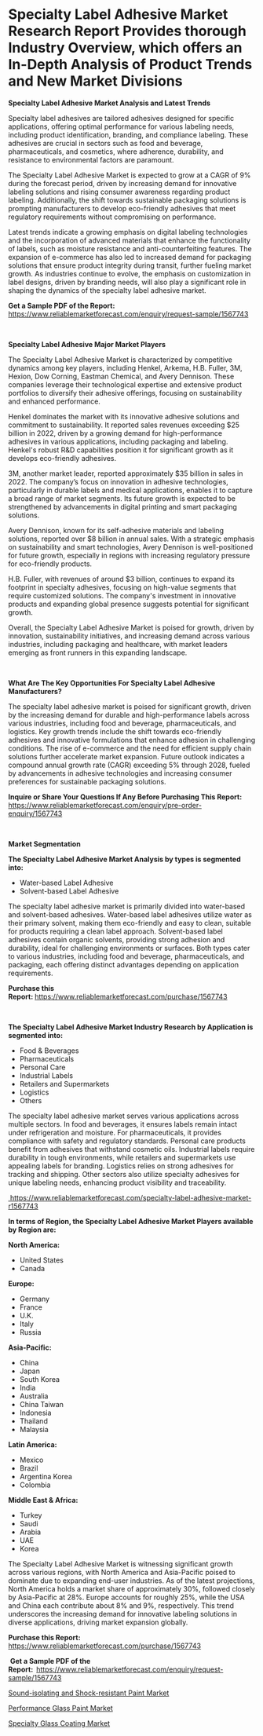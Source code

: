 <p><h1>Specialty Label Adhesive Market Research Report Provides thorough Industry Overview, which offers an In-Depth Analysis of Product Trends and New Market Divisions</h1></p><p><strong>Specialty Label Adhesive Market Analysis and Latest Trends</strong></p>
<p><p>Specialty label adhesives are tailored adhesives designed for specific applications, offering optimal performance for various labeling needs, including product identification, branding, and compliance labeling. These adhesives are crucial in sectors such as food and beverage, pharmaceuticals, and cosmetics, where adherence, durability, and resistance to environmental factors are paramount.</p><p>The Specialty Label Adhesive Market is expected to grow at a CAGR of 9% during the forecast period, driven by increasing demand for innovative labeling solutions and rising consumer awareness regarding product labeling. Additionally, the shift towards sustainable packaging solutions is prompting manufacturers to develop eco-friendly adhesives that meet regulatory requirements without compromising on performance. </p><p>Latest trends indicate a growing emphasis on digital labeling technologies and the incorporation of advanced materials that enhance the functionality of labels, such as moisture resistance and anti-counterfeiting features. The expansion of e-commerce has also led to increased demand for packaging solutions that ensure product integrity during transit, further fueling market growth. As industries continue to evolve, the emphasis on customization in label designs, driven by branding needs, will also play a significant role in shaping the dynamics of the specialty label adhesive market.</p></p>
<p><strong>Get a Sample PDF of the Report:&nbsp;</strong> <a href="https://www.reliablemarketforecast.com/enquiry/request-sample/1567743?utm_campaign=1840&utm_medium=2&utm_source=Github&utm_content=ia&utm_term=23032025&utm_id=specialty-label-adhesive">https://www.reliablemarketforecast.com/enquiry/request-sample/1567743</a></p>
<p>&nbsp;</p>
<p><strong>Specialty Label Adhesive Major Market Players</strong></p>
<p><p>The Specialty Label Adhesive Market is characterized by competitive dynamics among key players, including Henkel, Arkema, H.B. Fuller, 3M, Hexion, Dow Corning, Eastman Chemical, and Avery Dennison. These companies leverage their technological expertise and extensive product portfolios to diversify their adhesive offerings, focusing on sustainability and enhanced performance.</p><p>Henkel dominates the market with its innovative adhesive solutions and commitment to sustainability. It reported sales revenues exceeding $25 billion in 2022, driven by a growing demand for high-performance adhesives in various applications, including packaging and labeling. Henkel's robust R&D capabilities position it for significant growth as it develops eco-friendly adhesives.</p><p>3M, another market leader, reported approximately $35 billion in sales in 2022. The company’s focus on innovation in adhesive technologies, particularly in durable labels and medical applications, enables it to capture a broad range of market segments. Its future growth is expected to be strengthened by advancements in digital printing and smart packaging solutions.</p><p>Avery Dennison, known for its self-adhesive materials and labeling solutions, reported over $8 billion in annual sales. With a strategic emphasis on sustainability and smart technologies, Avery Dennison is well-positioned for future growth, especially in regions with increasing regulatory pressure for eco-friendly products.</p><p>H.B. Fuller, with revenues of around $3 billion, continues to expand its footprint in specialty adhesives, focusing on high-value segments that require customized solutions. The company's investment in innovative products and expanding global presence suggests potential for significant growth.</p><p>Overall, the Specialty Label Adhesive Market is poised for growth, driven by innovation, sustainability initiatives, and increasing demand across various industries, including packaging and healthcare, with market leaders emerging as front runners in this expanding landscape.</p></p>
<p>&nbsp;</p>
<p><strong>What Are The Key Opportunities For Specialty Label Adhesive Manufacturers?</strong></p>
<p><p>The specialty label adhesive market is poised for significant growth, driven by the increasing demand for durable and high-performance labels across various industries, including food and beverage, pharmaceuticals, and logistics. Key growth trends include the shift towards eco-friendly adhesives and innovative formulations that enhance adhesion in challenging conditions. The rise of e-commerce and the need for efficient supply chain solutions further accelerate market expansion. Future outlook indicates a compound annual growth rate (CAGR) exceeding 5% through 2028, fueled by advancements in adhesive technologies and increasing consumer preferences for sustainable packaging solutions.</p></p>
<p><strong>Inquire or Share Your Questions If Any Before Purchasing This Report:</strong> <a href="https://www.reliablemarketforecast.com/enquiry/pre-order-enquiry/1567743?utm_campaign=1840&utm_medium=2&utm_source=Github&utm_content=ia&utm_term=23032025&utm_id=specialty-label-adhesive">https://www.reliablemarketforecast.com/enquiry/pre-order-enquiry/1567743</a></p>
<p>&nbsp;</p>
<p><strong>Market Segmentation</strong></p>
<p><strong>The Specialty Label Adhesive Market Analysis by types is segmented into:</strong></p>
<p><ul><li>Water-based Label Adhesive</li><li>Solvent-based Label Adhesive</li></ul></p>
<p><p>The specialty label adhesive market is primarily divided into water-based and solvent-based adhesives. Water-based label adhesives utilize water as their primary solvent, making them eco-friendly and easy to clean, suitable for products requiring a clean label approach. Solvent-based label adhesives contain organic solvents, providing strong adhesion and durability, ideal for challenging environments or surfaces. Both types cater to various industries, including food and beverage, pharmaceuticals, and packaging, each offering distinct advantages depending on application requirements.</p></p>
<p><strong>Purchase this Report:&nbsp;</strong><a href="https://www.reliablemarketforecast.com/purchase/1567743?utm_campaign=1840&utm_medium=2&utm_source=Github&utm_content=ia&utm_term=23032025&utm_id=specialty-label-adhesive">https://www.reliablemarketforecast.com/purchase/1567743</a></p>
<p>&nbsp;</p>
<p><strong>The Specialty Label Adhesive Market Industry Research by Application is segmented into:</strong></p>
<p><ul><li>Food & Beverages</li><li>Pharmaceuticals</li><li>Personal Care</li><li>Industrial Labels</li><li>Retailers and Supermarkets</li><li>Logistics</li><li>Others</li></ul></p>
<p><p>The specialty label adhesive market serves various applications across multiple sectors. In food and beverages, it ensures labels remain intact under refrigeration and moisture. For pharmaceuticals, it provides compliance with safety and regulatory standards. Personal care products benefit from adhesives that withstand cosmetic oils. Industrial labels require durability in tough environments, while retailers and supermarkets use appealing labels for branding. Logistics relies on strong adhesives for tracking and shipping. Other sectors also utilize specialty adhesives for unique labeling needs, enhancing product visibility and traceability.</p></p>
<p><a href="https://www.reliablemarketforecast.com/specialty-label-adhesive-market-r1567743?utm_campaign=1840&utm_medium=2&utm_source=Github&utm_content=ia&utm_term=23032025&utm_id=specialty-label-adhesive">&nbsp;https://www.reliablemarketforecast.com/specialty-label-adhesive-market-r1567743</a></p>
<p><strong>In terms of Region, the Specialty Label Adhesive Market Players available by Region are:</strong></p>
<p>
    <p> <strong> North America: </strong>
        <ul>
            <li>United States</li>
            <li>Canada</li>
        </ul>
        </p> 
    <p> <strong> Europe: </strong>
        <ul>
            <li>Germany</li>
            <li>France</li>
            <li>U.K.</li>
            <li>Italy</li>
            <li>Russia</li>
        </ul>
        </p> 
    <p> <strong> Asia-Pacific: </strong>
        <ul>
            <li>China</li>
            <li>Japan</li>
            <li>South Korea</li>
            <li>India</li>
            <li>Australia</li>
            <li>China Taiwan</li>
            <li>Indonesia</li>
            <li>Thailand</li>
            <li>Malaysia</li>
        </ul>
        </p> 
    <p> <strong> Latin America: </strong>
        <ul>
            <li>Mexico</li>
            <li>Brazil</li>
            <li>Argentina Korea</li>
            <li>Colombia</li>
        </ul>
        </p> 
    <p> <strong> Middle East & Africa: </strong>
        <ul>
            <li>Turkey</li>
            <li>Saudi</li>
            <li>Arabia</li>
            <li>UAE</li>
            <li>Korea</li>
        </ul>
    </p>
    </p>
<p><p>The Specialty Label Adhesive Market is witnessing significant growth across various regions, with North America and Asia-Pacific poised to dominate due to expanding end-user industries. As of the latest projections, North America holds a market share of approximately 30%, followed closely by Asia-Pacific at 28%. Europe accounts for roughly 25%, while the USA and China each contribute about 8% and 9%, respectively. This trend underscores the increasing demand for innovative labeling solutions in diverse applications, driving market expansion globally.</p></p>
<p><strong>Purchase this Report: </strong><a href="https://www.reliablemarketforecast.com/purchase/1567743?utm_campaign=1840&utm_medium=2&utm_source=Github&utm_content=ia&utm_term=23032025&utm_id=specialty-label-adhesive">https://www.reliablemarketforecast.com/purchase/1567743</a></p>
<p>&nbsp;<strong>Get a Sample PDF of the Report:&nbsp;&nbsp;</strong><a href="https://www.reliablemarketforecast.com/enquiry/request-sample/1567743?utm_campaign=1840&utm_medium=2&utm_source=Github&utm_content=ia&utm_term=23032025&utm_id=specialty-label-adhesive">https://www.reliablemarketforecast.com/enquiry/request-sample/1567743</a></p>
<p><strong></strong></p>
<p><p><a href="https://github.com/maikefelanc3/Market-Research-Report-List-1/blob/main/sound-isolating-and-shock-resistant-paint-market.md?utm_campaign=1840&utm_medium=2&utm_source=Github&utm_content=ia&utm_term=23032025&utm_id=specialty-label-adhesive">Sound-isolating and Shock-resistant Paint Market</a></p><p><a href="https://github.com/vimar16th/Market-Research-Report-List-7/blob/main/performance-glass-paint-market.md?utm_campaign=1840&utm_medium=2&utm_source=Github&utm_content=ia&utm_term=23032025&utm_id=specialty-label-adhesive">Performance Glass Paint Market</a></p><p><a href="https://github.com/arionmp/Market-Research-Report-List-5/blob/main/specialty-glass-coating-market.md?utm_campaign=1840&utm_medium=2&utm_source=Github&utm_content=ia&utm_term=23032025&utm_id=specialty-label-adhesive">Specialty Glass Coating Market</a></p></p>